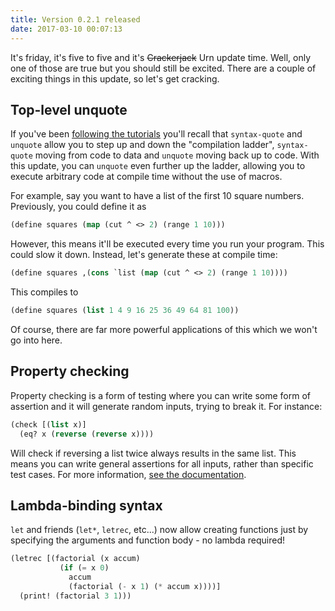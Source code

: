 ```yaml
---
title: Version 0.2.1 released
date: 2017-03-10 00:07:13
---
```


It's friday, it's five to five and it's ~~Crackerjack~~ Urn update time. Well, only one of those are true but you
should still be excited. There are a couple of exciting things in this update, so let's get cracking.

## Top-level unquote

If you've been [following the tutorials]("https://squiddev.github.io/urn/tutorial/04-macros.html#quoting") you'll recall
that `syntax-quote` and `unquote` allow you to step up and down the "compilation ladder", `syntax-quote` moving from
code to data and `unquote` moving back up to code. With this update, you can `unquote` even further up the ladder,
allowing you to execute arbitrary code at compile time without the use of macros.

For example, say you want to have a list of the first 10 square numbers. Previously, you could define it as

```cl
(define squares (map (cut ^ <> 2) (range 1 10)))
```

However, this means it'll be executed every time you run your program. This could slow it down. Instead, let's generate
these at compile time:

```cl
(define squares ,(cons `list (map (cut ^ <> 2) (range 1 10))))
```

This compiles to

```cl
(define squares (list 1 4 9 16 25 36 49 64 81 100))
```

Of course, there are far more powerful applications of this which we won't go into here.

## Property checking
Property checking is a form of testing where you can write some form of assertion and it will generate random inputs, trying to break it. For instance:

```cl
(check [(list x)]
  (eq? x (reverse (reverse x))))
```

Will check if reversing a list twice always results in the same list. This means you can write general assertions for
all inputs, rather than specific test cases. For more
information, [see the documentation]("https://squiddev.github.io/urn/docs/lib.extra.check.html").

## Lambda-binding syntax
`let` and friends (`let*`, `letrec`, etc...) now allow creating functions just by specifying the arguments and function
body - no lambda required!

```cl
(letrec [(factorial (x accum)
           (if (= x 0)
             accum
             (factorial (- x 1) (* accum x))))]
  (print! (factorial 3 1)))
```
